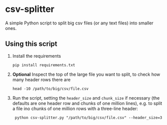 # csv-splitter

A simple Python script to split big csv files (or any text files) into smaller ones.

## Using this script

1. Install the requirements

     ```pip install requirements.txt```

2. **Optional** Inspect the top of the large file you want to split, to check how many header rows there are

    ```head -10 /path/to/big/csv/file.csv```

3. Run the script, setting the `header_size` and `chunk_size` if necessary (the defaults are one header row and chunks of one million lines), e.g. to split a file ino chunks of one million rows with a three-line header:

    ``` python csv-splitter.py "/path/to/big/csv/file.csv" --header_size=3```
